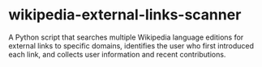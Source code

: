 # wikipedia-external-links-scanner
A Python script that searches multiple Wikipedia language editions for external links to specific domains, identifies the user who first introduced each link, and collects user information and recent contributions.
